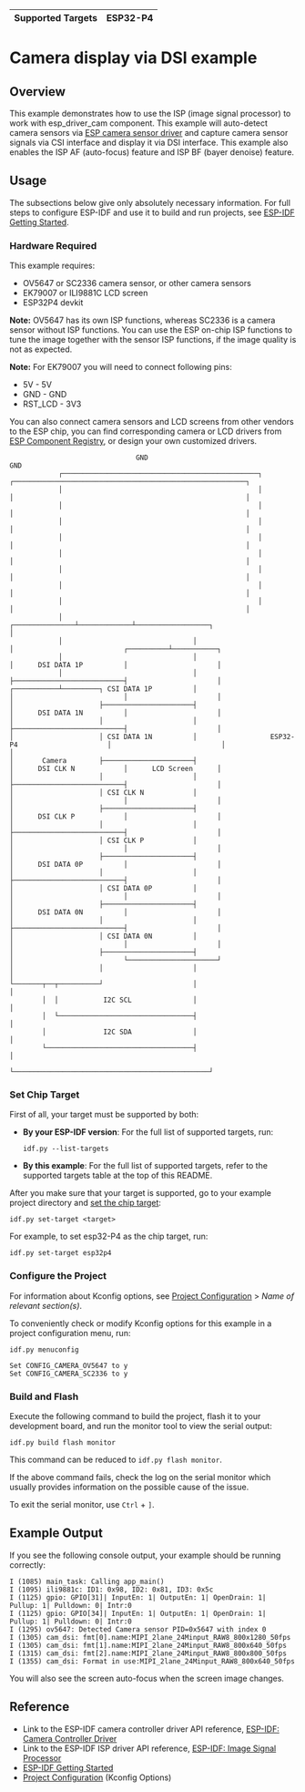 | Supported Targets | ESP32-P4 |
| ----------------- | -------- |


# Camera display via DSI example

## Overview

This example demonstrates how to use the ISP (image signal processor) to work with esp_driver_cam component. This example will auto-detect camera sensors via [ESP camera sensor driver](https://components.espressif.com/components/espressif/esp_cam_sensor/versions/0.5.3) and capture camera sensor signals via CSI interface and display it via DSI interface. This example also enables the ISP AF (auto-focus) feature and ISP BF (bayer denoise) feature.

## Usage

The subsections below give only absolutely necessary information. For full steps to configure ESP-IDF and use it to build and run projects, see [ESP-IDF Getting Started](https://docs.espressif.com/projects/esp-idf/en/latest/get-started/index.html#get-started).

### Hardware Required

This example requires:

- OV5647 or SC2336 camera sensor, or other camera sensors
- EK79007 or ILI9881C LCD screen
- ESP32P4 devkit

**Note:** OV5647 has its own ISP functions, whereas SC2336 is a camera sensor without ISP functions. You can use the ESP on-chip ISP functions to tune the image together with the sensor ISP functions, if the image quality is not as expected.

**Note:** For EK79007 you will need to connect following pins:
- 5V - 5V
- GND - GND
- RST_LCD - 3V3

You can also connect camera sensors and LCD screens from other vendors to the ESP chip, you can find corresponding camera or LCD drivers from [ESP Component Registry](https://components.espressif.com), or design your own customized drivers.

                                   GND                                                                   GND
                ┌────────────────────────────────────────────────┐             ┌─────────────────────────────────────────────────────────┐
                │                                                │             │                                                         │
                │                                                │             │                                                         │
                │                                                │             │                                                         │
                │                                                │             │                                                         │
                │                                                │             │                                                         │
                │                                                │             │                                                         │
                │                                                │             │                                                         │
                │                                                │             │                                                         │
                │                                ┌───────────────┴─────────────┴──────────────────┐                                      │
                │                                │                                                │                           ┌──────────┴───────────┐
                │                                │                                                │      DSI DATA 1P          │                      │
                │                                │                                                ├───────────────────────────┤                      │
    ┌───────────┴─────────┐ CSI DATA 1P          │                                                │                           │                      │
    │                     ├──────────────────────┤                                                │      DSI DATA 1N          │                      │
    │                     │                      │                                                ├───────────────────────────┤                      │
    │                     │ CSI DATA 1N          │                  ESP32-P4                      │                           │                      │
    │       Camera        ├──────────────────────┤                                                │      DSI CLK N            │      LCD Screen      │
    │                     │                      │                                                ├───────────────────────────┤                      │
    │                     │ CSI CLK N            │                                                │                           │                      │
    │                     ├──────────────────────┤                                                │      DSI CLK P            │                      │
    │                     │                      │                                                ├───────────────────────────┤                      │
    │                     │ CSI CLK P            │                                                │                           │                      │
    │                     ├──────────────────────┤                                                │      DSI DATA 0P          │                      │
    │                     │                      │                                                ├───────────────────────────┤                      │
    │                     │ CSI DATA 0P          │                                                │                           │                      │
    │                     ├──────────────────────┤                                                │      DSI DATA 0N          │                      │
    │                     │                      │                                                ├───────────────────────────┤                      │
    │                     │ CSI DATA 0N          │                                                │                           │                      │
    │                     ├──────────────────────┤                                                │                           └──────────────────────┘
    │                     │                      │                                                │
    └───────┬──┬──────────┘                      │                                                │
            │  │           I2C SCL               │                                                │
            │  └─────────────────────────────────┤                                                │
            │              I2C SDA               │                                                │
            └────────────────────────────────────┤                                                │
                                                 └────────────────────────────────────────────────┘


### Set Chip Target

First of all, your target must be supported by both:

- **By your ESP-IDF version**: For the full list of supported targets, run:
  ```
  idf.py --list-targets
  ```
- **By this example**: For the full list of supported targets,  refer to the supported targets table at the top of this README.

After you make sure that your target is supported, go to your example project directory and [set the chip target](https://docs.espressif.com/projects/esp-idf/en/latest/api-guides/tools/idf-py.html#select-the-target-chip-set-target):

```
idf.py set-target <target>
```

For example, to set esp32-P4 as the chip target, run:

```
idf.py set-target esp32p4
```


### Configure the Project

For information about Kconfig options, see [Project Configuration](https://docs.espressif.com/projects/esp-idf/en/latest/api-reference/kconfig.html) > _Name of relevant section(s)_.

To conveniently check or modify Kconfig options for this example in a project configuration menu, run:

```
idf.py menuconfig
```

```
Set CONFIG_CAMERA_OV5647 to y
Set CONFIG_CAMERA_SC2336 to y
```


### Build and Flash

Execute the following command to build the project, flash it to your development board, and run the monitor tool to view the serial output:

```
idf.py build flash monitor
```

This command can be reduced to `idf.py flash monitor`.

If the above command fails, check the log on the serial monitor which usually provides information on the possible cause of the issue.

To exit the serial monitor, use `Ctrl` + `]`.


## Example Output

If you see the following console output, your example should be running correctly:

```
I (1085) main_task: Calling app_main()
I (1095) ili9881c: ID1: 0x98, ID2: 0x81, ID3: 0x5c
I (1125) gpio: GPIO[31]| InputEn: 1| OutputEn: 1| OpenDrain: 1| Pullup: 1| Pulldown: 0| Intr:0
I (1125) gpio: GPIO[34]| InputEn: 1| OutputEn: 1| OpenDrain: 1| Pullup: 1| Pulldown: 0| Intr:0
I (1295) ov5647: Detected Camera sensor PID=0x5647 with index 0
I (1305) cam_dsi: fmt[0].name:MIPI_2lane_24Minput_RAW8_800x1280_50fps
I (1305) cam_dsi: fmt[1].name:MIPI_2lane_24Minput_RAW8_800x640_50fps
I (1315) cam_dsi: fmt[2].name:MIPI_2lane_24Minput_RAW8_800x800_50fps
I (1355) cam_dsi: Format in use:MIPI_2lane_24Minput_RAW8_800x640_50fps
```

You will also see the screen auto-focus when the screen image changes.

## Reference

- Link to the ESP-IDF camera controller driver API reference, [ESP-IDF: Camera Controller Driver](https://docs.espressif.com/projects/esp-idf/en/latest/esp32p4/api-reference/peripherals/camera_driver.html)
- Link to the ESP-IDF ISP driver API reference, [ESP-IDF: Image Signal Processor](https://docs.espressif.com/projects/esp-idf/en/latest/esp32p4/api-reference/peripherals/isp.html)
- [ESP-IDF Getting Started](https://docs.espressif.com/projects/esp-idf/en/latest/get-started/index.html#get-started)
- [Project Configuration](https://docs.espressif.com/projects/esp-idf/en/latest/api-reference/kconfig.html) (Kconfig Options)
